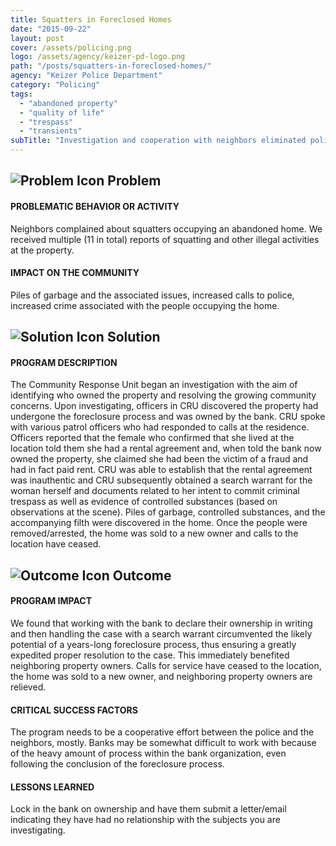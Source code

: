 ```yaml
---
title: Squatters in Foreclosed Homes
date: "2015-09-22"
layout: post
cover: /assets/policing.png
logo: /assets/agency/keizer-pd-logo.png
path: "/posts/squatters-in-foreclosed-homes/"
agency: "Keizer Police Department"
category: "Policing"
tags:
  - "abandoned property"
  - "quality of life"
  - "trespass"
  - "transients"
subTitle: "Investigation and cooperation with neighbors eliminated police calls to a foreclosed home and increased neighborhood quality of life."
---
```


## ![Problem Icon](https://github.com/google/material-design-icons/raw/master/alert/1x_web/ic_error_outline_black_48dp.png "Problem") Problem

#### PROBLEMATIC BEHAVIOR OR ACTIVITY

Neighbors complained about squatters occupying an abandoned home. We received multiple (11 in total) reports of squatting and other illegal activities at the property.

#### IMPACT ON THE COMMUNITY

Piles of garbage and the associated issues, increased calls to police, increased crime associated with the people occupying the home.

## ![Solution Icon](https://github.com/google/material-design-icons/raw/master/action/1x_web/ic_lightbulb_outline_black_48dp.png "Solution") Solution

#### PROGRAM DESCRIPTION

The Community Response Unit began an investigation with the aim of identifying who owned the property and resolving the growing community concerns. Upon investigating, officers in CRU discovered the property had undergone the foreclosure process and was owned by the bank. CRU spoke with various patrol officers who had responded to calls at the residence. Officers reported that the female who confirmed that she lived at the location told them she had a rental agreement and, when told the bank now owned the property, she claimed she had been the victim of a fraud and had in fact paid rent. CRU was able to establish that the rental agreement was inauthentic and CRU subsequently obtained a search warrant for the woman herself and documents related to her intent to commit criminal trespass as well as evidence of controlled substances (based on observations at the scene). Piles of garbage, controlled substances, and the accompanying filth were discovered in the home. Once the people were removed/arrested, the home was sold to a new owner and calls to the location have ceased.

## ![Outcome Icon](https://github.com/google/material-design-icons/raw/master/action/1x_web/ic_view_list_black_48dp.png "Outcome") Outcome

#### PROGRAM IMPACT

We found that working with the bank to declare their ownership in writing and then handling the case with a search warrant circumvented the likely potential of a years-long foreclosure process, thus ensuring a greatly expedited proper resolution to the case. This immediately benefited neighboring property owners. Calls for service have ceased to the location, the home was sold to a new owner, and neighboring property owners are relieved.

#### CRITICAL SUCCESS FACTORS

The program needs to be a cooperative effort between the police and the neighbors, mostly. Banks may be somewhat difficult to work with because of the heavy amount of process within the bank organization, even following the conclusion of the foreclosure process.

#### LESSONS LEARNED

Lock in the bank on ownership and have them submit a letter/email indicating they have had no relationship with the subjects you are investigating.
